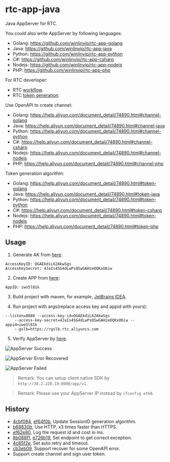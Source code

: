 # rtc-app-java

Java AppServer for RTC.

You could also write AppServer by following languages:

* Golang: https://github.com/winlinvip/rtc-app-golang
* Java: https://github.com/winlinvip/rtc-app-java
* Python: https://github.com/winlinvip/rtc-app-python
* C#: https://github.com/winlinvip/rtc-app-csharp
* Nodejs: https://github.com/winlinvip/rtc-app-nodejs
* PHP: https://github.com/winlinvip/rtc-app-php

For RTC deverloper:

* RTC [workflow](https://help.aliyun.com/document_detail/74889.html).
* RTC [token generation](https://help.aliyun.com/document_detail/74890.html).

Use OpenAPI to create channel:

* Golang: https://help.aliyun.com/document_detail/74890.html#channel-golang
* Java: https://help.aliyun.com/document_detail/74890.html#channel-java
* Python: https://help.aliyun.com/document_detail/74890.html#channel-python
* C#: https://help.aliyun.com/document_detail/74890.html#channel-csharp
* Nodejs: https://help.aliyun.com/document_detail/74890.html#channel-nodejs
* PHP: https://help.aliyun.com/document_detail/74890.html#channel-php

Token generation algorithm:

* Golang: https://help.aliyun.com/document_detail/74890.html#token-golang
* Java: https://help.aliyun.com/document_detail/74890.html#token-java
* Python: https://help.aliyun.com/document_detail/74890.html#token-python
* C#: https://help.aliyun.com/document_detail/74890.html#token-csharp
* Nodejs: https://help.aliyun.com/document_detail/74890.html#token-nodejs
* PHP: https://help.aliyun.com/document_detail/74890.html#token-php

## Usage

1. Generate AK from [here](https://usercenter.console.aliyun.com/#/manage/ak):

```
AccessKeyID: OGAEkdiL62AkwSgs
AccessKeySecret: 4JaIs4SG4dLwPsQSwGAHzeOQKxO6iw
```

2. Create APP from [here](https://rtc.console.aliyun.com/#/manage):

```
AppID: iwo5l81k
```

3. Build project with maven, for example, [JetBrains IDEA](https://www.jetbrains.com/idea/download/#section=mac).

4. Run project with args(replace access key and appid with yours):

```
--listen=8080 --access-key-id=OGAEkdiL62AkwSgs
	--access-key-secret=4JaIs4SG4dLwPsQSwGAHzeOQKxO6iw --appid=iwo5l81k
	--gslb=https://rgslb.rtc.aliyuncs.com
```

5. Verify AppServer by [here](http://ossrs.net/talks/ng_index.html#/rtc-check?schema=http&host=127.0.0.1&port=8080&path=/app/v1/login&room=1237&user=jzufp&password=12345678).

![AppServer Success](https://github.com/winlinvip/rtc-app-golang/raw/master/images/app-ok.png)

![AppServer Error Recovered](https://github.com/winlinvip/rtc-app-golang/raw/master/images/app-recovered.png)

![AppServer Failed](https://github.com/winlinvip/rtc-app-golang/raw/master/images/app-failed.png)

> Remark: You can setup client native SDK by `http://30.2.228.19:8080/app/v1`.

> Remark: Please use your AppServer IP instead by `ifconfig eth0`.

## History

* [4cbf084](https://github.com/winlinvip/rtc-app-java/commit/4cbf084731bf3ee7233f3e0beb678ba47e32d5a2), [ef64f0b](https://github.com/winlinvip/rtc-app-java/commit/ef64f0b772e337b46e2a95d74896430f4a45f159), Update SessionID generation algorithm.
* [b68830b](https://github.com/winlinvip/rtc-app-java/commit/b68830b794613bd29ac403596df2745ff4af3b66), Use HTTP, x3 times faster than HTTPS.
* [ef62e80](https://github.com/winlinvip/rtc-app-java/commit/ef62e80531a4e65eb2f69fc05822ca22e244a1a1), Log the request id and cost in ms.
* [8b088f1](https://github.com/winlinvip/rtc-app-java/commit/8b088f1f89bbc1666723656c62a5285d20880077), [e726b19](https://github.com/winlinvip/rtc-app-java/commit/e726b19f53fb85308e0166676779efb32e655db5), Set endpoint to get correct exception.
* [4c85f2e](https://github.com/winlinvip/rtc-app-java/commit/4c85f2e025c448f1cadd524ee67ddfbf984722b3), Set auto retry and timeout.
* [cb3eb09](https://github.com/winlinvip/rtc-app-java/commit/cb3eb0924d6b97eec13b270bda236b622f88e1a5), Support recover for some OpenAPI error.
* Support create channel and sign user token.
